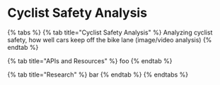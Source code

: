 # Cyclist Safety Analysis

{% tabs %}
{% tab title="Cyclist Safety Analysis" %}
Analyzing cyclist safety, how well cars keep off the bike lane \(image/video analysis\) 
{% endtab %}

{% tab title="APIs and Resources" %}
foo
{% endtab %}

{% tab title="Research" %}
bar
{% endtab %}
{% endtabs %}

